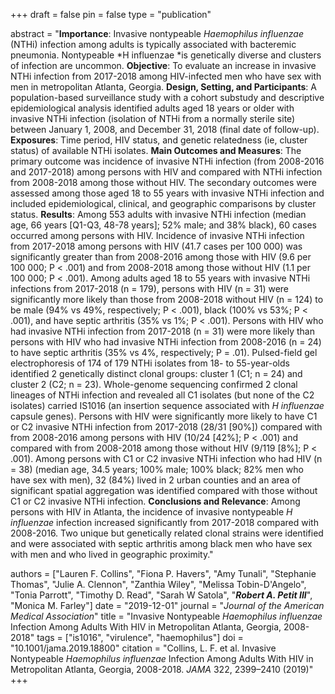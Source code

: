 +++
draft = false
pin = false
type = "publication"

abstract = "**Importance**: Invasive nontypeable *Haemophilus influenzae* (NTHi) infection among adults is typically associated with bacteremic pneumonia. Nontypeable *H influenzae *is genetically diverse and clusters of infection are uncommon. **Objective**: To evaluate an increase in invasive NTHi infection from 2017-2018 among HIV-infected men who have sex with men in metropolitan Atlanta, Georgia. **Design, Setting, and Participants**: A population-based surveillance study with a cohort substudy and descriptive epidemiological analysis identified adults aged 18 years or older with invasive NTHi infection (isolation of NTHi from a normally sterile site) between January 1, 2008, and December 31, 2018 (final date of follow-up). **Exposures**: Time period, HIV status, and genetic relatedness (ie, cluster status) of available NTHi isolates. **Main Outcomes and Measures**: The primary outcome was incidence of invasive NTHi infection (from 2008-2016 and 2017-2018) among persons with HIV and compared with NTHi infection from 2008-2018 among those without HIV. The secondary outcomes were assessed among those aged 18 to 55 years with invasive NTHi infection and included epidemiological, clinical, and geographic comparisons by cluster status. **Results**: Among 553 adults with invasive NTHi infection (median age, 66 years [Q1-Q3, 48-78 years]; 52% male; and 38% black), 60 cases occurred among persons with HIV. Incidence of invasive NTHi infection from 2017-2018 among persons with HIV (41.7 cases per 100 000) was significantly greater than from 2008-2016 among those with HIV (9.6 per 100 000; P < .001) and from 2008-2018 among those without HIV (1.1 per 100 000; P < .001). Among adults aged 18 to 55 years with invasive NTHi infections from 2017-2018 (n = 179), persons with HIV (n = 31) were significantly more likely than those from 2008-2018 without HIV (n = 124) to be male (94% vs 49%, respectively; P < .001), black (100% vs 53%; P < .001), and have septic arthritis (35% vs 1%; P < .001). Persons with HIV who had invasive NTHi infection from 2017-2018 (n = 31) were more likely than persons with HIV who had invasive NTHi infection from 2008-2016 (n = 24) to have septic arthritis (35% vs 4%, respectively; P = .01). Pulsed-field gel electrophoresis of 174 of 179 NTHi isolates from 18- to 55-year-olds identified 2 genetically distinct clonal groups: cluster 1 (C1; n = 24) and cluster 2 (C2; n = 23). Whole-genome sequencing confirmed 2 clonal lineages of NTHi infection and revealed all C1 isolates (but none of the C2 isolates) carried IS1016 (an insertion sequence associated with *H influenzae* capsule genes). Persons with HIV were significantly more likely to have C1 or C2 invasive NTHi infection from 2017-2018 (28/31 [90%]) compared with from 2008-2016 among persons with HIV (10/24 [42%]; P < .001) and compared with from 2008-2018 among those without HIV (9/119 [8%]; P < .001). Among persons with C1 or C2 invasive NTHi infection who had HIV (n = 38) (median age, 34.5 years; 100% male; 100% black; 82% men who have sex with men), 32 (84%) lived in 2 urban counties and an area of significant spatial aggregation was identified compared with those without C1 or C2 invasive NTHi infection. **Conclusions and Relevance**: Among persons with HIV in Atlanta, the incidence of invasive nontypeable *H influenzae* infection increased significantly from 2017-2018 compared with 2008-2016. Two unique but genetically related clonal strains were identified and were associated with septic arthritis among black men who have sex with men and who lived in geographic proximity."

authors = ["Lauren F. Collins", "Fiona P. Havers", "Amy Tunali", "Stephanie Thomas", "Julie A. Clennon", "Zanthia Wiley", "Melissa Tobin-D'Angelo", "Tonia Parrott", "Timothy D. Read", "Sarah W Satola", "***Robert A. Petit III***", "Monica M. Farley"]
date = "2019-12-01"
journal = "*Journal of the American Medical Association*"
title = "Invasive Nontypeable *Haemophilus influenzae* Infection Among Adults With HIV in Metropolitan Atlanta, Georgia, 2008-2018"
tags =  ["is1016", "virulence", "haemophilus"]
doi = "10.1001/jama.2019.18800"
citation = "Collins, L. F. et al. Invasive Nontypeable *Haemophilus influenzae* Infection Among Adults With HIV in Metropolitan Atlanta, Georgia, 2008-2018. *JAMA* 322, 2399–2410 (2019)"
+++
